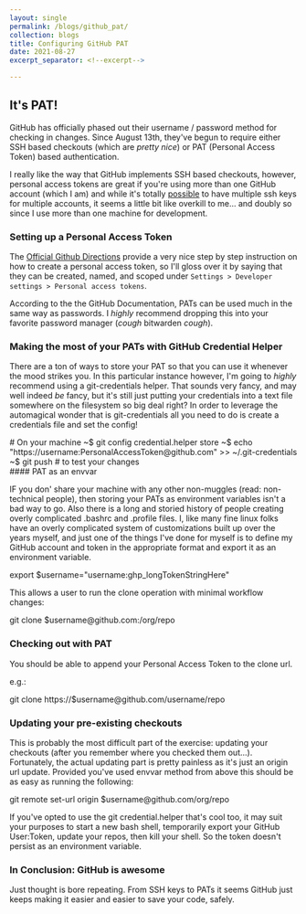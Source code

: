 ```yaml
---
layout: single
permalink: /blogs/github_pat/
collection: blogs
title: Configuring GitHub PAT
date: 2021-08-27
excerpt_separator: <!--excerpt-->

---
```

## It's PAT!
<!--excerpt-->

GitHub has officially phased out their username / password method for checking in changes. Since August 13th, they've begun to require either SSH based checkouts (which are _pretty nice_) or PAT (Personal Access Token) based authentication.

I really like the way that GitHub implements SSH based checkouts, however, personal access tokens are great if you're using more than one GitHub account (which I am) and while it's totally [possible](https://stackoverflow.com/questions/3860112/multiple-github-accounts-on-the-same-computer) to have multiple ssh keys for multiple accounts, it seems a little bit like overkill to me... and doubly so since I use more than one machine for development.

### Setting up a Personal Access Token

The [Official Github Directions](https://docs.github.com/en/enterprise-server@2.22/github/authenticating-to-github/keeping-your-account-and-data-secure/creating-a-personal-access-token) provide a very nice step by step instruction on how to create a personal access token, so I'll gloss over it by saying that they can be created, named, and scoped under `Settings > Developer settings > Personal access tokens`.

According to the the GitHub Documentation, PATs can be used much in the same way as passwords. I _highly_ recommend dropping this into your favorite password manager (*cough* bitwarden *cough*).


### Making the most of your PATs with GitHub Credential Helper

There are a ton of ways to store your PAT so that you can use it whenever the mood strikes you. In this particular instance however, I'm going to _highly_ recommend using a git-credentials helper. That sounds very fancy, and may well indeed _be_ fancy, but it's still just putting your credentials into a text file somewhere on the filesystem so big deal right? In order to leverage the automagical wonder that is git-credentials all you need to do is create a credentials file and set the config!

<div class="term"># On your machine
~$ git config credential.helper store
~$ echo "https://username:PersonalAccessToken@github.com" >> ~/.git-credentials
~$ git push # to test your changes
</div>
#### PAT as an envvar

IF you don' share your machine with any other non-muggles (read: non-technical people), then storing your PATs as environment variables isn't a bad way to go. Also there is a long and storied history of people creating overly complicated
.bashrc and .profile files. I, like many fine linux folks have an overly complicated system of customizations built up over the years myself, and just one of the things I've done for myself is to define my GitHub account and token in the appropriate format and export it as an environment variable.

<div class="term">export $username="username:ghp_longTokenStringHere"</div>

This allows a user to run the clone operation with minimal workflow changes:

<div class="term">git clone $username@github.com:/org/repo</div>


### Checking out with PAT

You should be able to append your Personal Access Token to the clone url.

e.g.:

<div class="term">git clone https://$username@github.com/username/repo</div>


### Updating your pre-existing checkouts

This is probably the most difficult part of the exercise: updating your checkouts (after you remember where you checked them out...). Fortunately, the actual updating part is pretty painless as it's just an origin url update. Provided you've used envvar method from above this should be as easy as running the following:

<div class="term">git remote set-url origin $username@github.com/org/repo</div>

If you've opted to use the git credential.helper that's cool too, it may suit your purposes to start a new bash shell, temporarily export your GitHub User:Token, update your repos, then kill your shell. So the token doesn't persist as an environment variable.

### In Conclusion: GitHub is awesome

Just thought is bore repeating. From SSH keys to PATs it seems GitHub just keeps making it easier and easier to save your code, safely.

